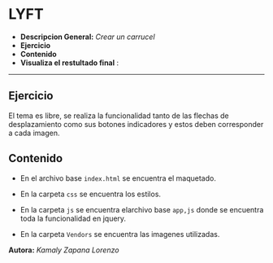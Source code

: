 # LYFT


* **Descripcion General:** _Crear un carrucel_
* **Ejercicio** 
* **Contenido** 
* **Visualiza el restultado final** : 
***


## Ejercicio
El tema es libre, se realiza la funcionalidad tanto de las flechas de desplazamiento como sus botones indicadores y estos deben corresponder a cada imagen.



## Contenido

* En el archivo base `index.html` se encuentra el maquetado.

* En la carpeta `css` se encuentra los estilos.

* En la carpeta `js` se encuentra elarchivo base `app,js` donde se encuentra toda la funcionalidad en jquery.

* En la carpeta `Vendors` se encuentra las imagenes utilizadas.



 **Autora:** _Kamaly Zapana Lorenzo_



